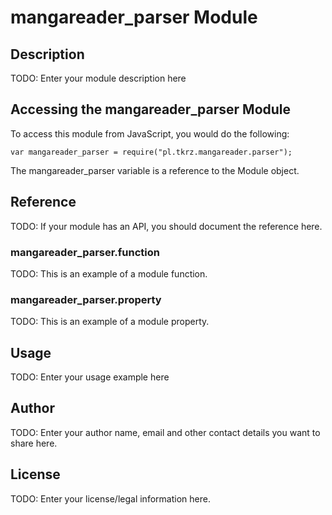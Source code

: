 # mangareader_parser Module

## Description

TODO: Enter your module description here

## Accessing the mangareader_parser Module

To access this module from JavaScript, you would do the following:

    var mangareader_parser = require("pl.tkrz.mangareader.parser");

The mangareader_parser variable is a reference to the Module object.

## Reference

TODO: If your module has an API, you should document
the reference here.

### mangareader_parser.function

TODO: This is an example of a module function.

### mangareader_parser.property

TODO: This is an example of a module property.

## Usage

TODO: Enter your usage example here

## Author

TODO: Enter your author name, email and other contact
details you want to share here.

## License

TODO: Enter your license/legal information here.
